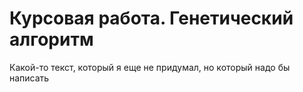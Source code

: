 # Курсовая работа. Генетический алгоритм
Какой-то текст, который я еще не придумал, но который надо бы написать
